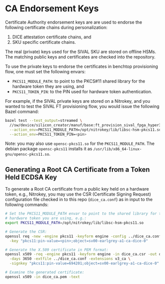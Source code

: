 # CA Endorsement Keys

Certificate Authority endorsement keys are are used to endorse the following
certificate chains during personalization:
1. DICE attestation certificate chains, and
2. SKU specific certificate chains.

The real (private) keys used for the SIVAL SKU are stored on offline HSMs. The
matching public keys and certificates are checked into the repository.

To use the private keys to endorse the certificates in benchtop provisioning
flow, one must set the following envars:
  - `PKCS11_MODULE_PATH`: to point to the PKCS#11 shared library for the
    hardware token they are using, and
  - `PKCS11_TOKEN_PIN`: to the PIN used for hardware token authentication.

For example, if the SIVAL private keys are stored on a Nitrokey, and you wanted
to test the SIVAL FT provisioning flow, you would issue the following Bazel
command:
```sh
bazel test --test_output=streamed \
  //sw/device/silicon_creator/manuf/base:ft_provision_sival_fpga_hyper310_rom_with_fake_keys \
  --action_env=PKCS11_MODULE_PATH=/opt/nitrokey/lib/libsc-hsm-pkcs11.so \
  --action_env=PKCS11_TOKEN_PIN=<pin>
```

Note: you may also use `opensc-pkcs11.so` for the `PKCS11_MODULE_PATH`. The
debian package `opensc-pkcs11` installs it as
`/usr/lib/x86_64-linux-gnu/opensc-pkcs11.so`.

## Generating a Root CA Certificate from a Token Held ECDSA Key

To generate a Root CA certificate from a public key held on a hardware token,
e.g., Nitrokey, you may use the CSR (Certificate Signing Request) configuration
file checked in to this repo (`dice_ca.conf`) as in input to the following
commands:
```sh
# Set the PKCS11_MODULE_PATH envar to point to the shared library for the
# hardware token you are using, e.g.:
export PKCS11_MODULE_PATH=/opt/nitrokey/lib/libsc-hsm-pkcs11.so

# Generate the CSR:
openssl req -new -engine pkcs11 -keyform engine -config ../dice_ca.conf -out dice_ca.csr \
  -key "pkcs11:pin-value=<pin>;object=sv00-earlgrey-a1-ca-dice-0"

# Generate the X.509 certificate in PEM format:
openssl x509 -req -engine pkcs11 -keyform engine -in dice_ca.csr -out dice_ca.pem \
  -days 3650 -extfile ../dice_ca.conf -extensions v3_ca \
  -signkey "pkcs11:pin-value=694201;object=sv00-earlgrey-a1-ca-dice-0"

# Examine the generated certificate:
openssl x509 -in dice_ca.pem -text
```
